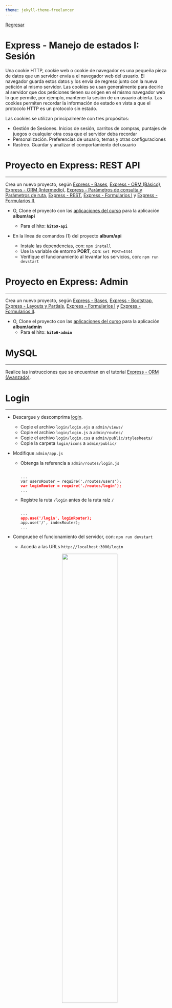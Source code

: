 ```yaml
---
theme: jekyll-theme-freelancer
---
```


[Regresar](/DAWM/)

Express - Manejo de estados I: Sesión
=====================================

Una cookie HTTP, cookie web o cookie de navegador es una pequeña pieza de datos que un servidor envía a el navegador web del usuario. El navegador guarda estos datos y los envía de regreso junto con la nueva petición al mismo servidor. Las cookies se usan generalmente para decirle al servidor que dos peticiones tienen su origen en el mismo navegador web lo que permite, por ejemplo, mantener la sesión de un usuario abierta. Las cookies permiten recordar la información de estado en vista a que el protocolo HTTP es un protocolo sin estado.

Las cookies se utilizan principalmente con tres propósitos:

* Gestión de Sesiones. Inicios de sesión, carritos de compras, puntajes de juegos o cualquier otra cosa que el servidor deba recordar
* Personalización. Preferencias de usuario, temas y otras configuraciones
* Rastreo. Guardar y analizar el comportamiento del usuario

Proyecto en Express: REST API
=============================

* * *

Crea un nuevo proyecto, según [Express - Bases](https://dawfiec.github.io/DAWM/tutoriales/express_bases.html), [Express - ORM (Básico)](https://dawfiec.github.io/DAWM/tutoriales/express_ormbasico.html), [Express - ORM (Intermedio)](https://dawfiec.github.io/DAWM/tutoriales/express_ormintermedio.html), [Express - Parámetros de consulta y Parámetros de ruta](https://dawfiec.github.io/DAWM/tutoriales/express_pcpr.html), [Express - REST](https://dawfiec.github.io/DAWM/tutoriales/express_rest.html), [Express - Formularios I](https://dawfiec.github.io/DAWM/tutoriales/express_forms1.html) y [Express - Formularios II](https://dawfiec.github.io/DAWM/tutoriales/express_forms2.html).

* O, Clone el proyecto con las [aplicaciones del curso](https://github.com/DAWFIEC/DAWM-apps) para la aplicación **album/api**
    - Para el hito: **`hito9-api`**

* En la línea de comandos (1) del proyecto **album/api**
  + Instale las dependencias, con: `npm install`
  + Use la variable de entorno **PORT**, con: `set PORT=4444`
  + Verifique el funcionamiento al levantar los servicios, con: `npm run devstart`


Proyecto en Express: Admin
==========================

* * *

Crea un nuevo proyecto, según [Express - Bases](https://dawfiec.github.io/DAWM/tutoriales/express_bases.html), [Express - Bootstrap](https://dawfiec.github.io/DAWM/tutoriales/express_bootstrap.html), [Express - Layouts y Partials](https://dawfiec.github.io/DAWM/tutoriales/express_partials.html), [Express - Formularios I](https://dawfiec.github.io/DAWM/tutoriales/express_forms1.html) y [Express - Formularios II](https://dawfiec.github.io/DAWM/tutoriales/express_forms2.html).

* O, Clone el proyecto con las [aplicaciones del curso](https://github.com/DAWFIEC/DAWM-apps) para la aplicación **album/admin**
    - Para el hito: **`hito6-admin`**


MySQL
=====

* * *

Realice las instrucciones que se encuentran en el tutorial [Express - ORM (Avanzado)](https://dawfiec.github.io/DAWM/tutoriales/express_ormavanzado.html).


Login
=====

* * *

* Descargue y descomprima [login](archivos/login.zip).
  + Copie el archivo `login/login.ejs` a `admin/views/`
  + Copie el archivo `login/login.js` a `admin/routes/`
  + Copie el archivo `login/login.css` a `admin/public/stylesheets/`
  + Copie la carpeta `login/icons` a `admin/public/`

* Modifique `admin/app.js`
  + Obtenga la referencia a `admin/routes/login.js`

    <pre><code>
    ...
    var usersRouter = require('./routes/users');
    <b style="color:red">var loginRouter = require('./routes/login');</b>
    ...
    </code></pre>

  + Registre la ruta `/login` antes de la ruta raíz `/`

    <pre><code>
    ...
    <b style="color:red">app.use('/login', loginRouter);</b>
    app.use('/', indexRouter);
    ...
    </code></pre>


* Compruebe el funcionamiento del servidor, con: `npm run devstart`
  
  + Acceda a las URLs `http://localhost:3000/login`

  <p align="center" >
    <img width="60%" src="imagenes/express_login.png">
  </p>


Autorización
============

* * *

## Middleware: auth.js

* Cree la carpeta `admin/middlewares`
* Agregue el _script_ de autorización en `admin/middlewares/auth.js`:
  
    <pre><code>
    var express = require('express');
    var router = express.Router();

    var auth = (req, res, next) => {
      
      if (req.session && req.session.user !== undefined ) {
        return next();
      } else {
        return res.sendStatus(401);
      }
        
    };

    module.exports = auth;
    </code></pre>


## App.js: sesión


* Desde la línea de comandos en la raíz del proyecto, instale [**express-session**](https://www.npmjs.com/package/express-session) , con: `npm install express-session`
* Modifique `admin/app.js`:
  + Agregue la referencia a **express-session**, con: 

    <pre><code>
    ...
    var logger = require('morgan');
    <b style="color:red">var session = require('express-session');</b>

    var indexRouter = require('./routes/index');
    ...
    </code></pre>

  + Añada el _middleware_ del uso de sesión en la aplicación, con:

    <pre><code>
    ...
    var app = express();
    <b style="color:red">
    app.use(session({
        secret: '2C44-4D44-WppQ38S',
        resave: true,
        saveUninitialized: false,
        cookie: { maxAge: 60000 }
    }));
    </b>
    // view engine setup
    ...
    </code></pre>

  + Agregue la referencia al **middleware**, con:  

    <pre><code>
    ...
    var indexRouter = require('./routes/index');
    var usersRouter = require('./routes/users');
    var loginRouter = require('./routes/login');
    <b style="color:red">var auth = require('./middlewares/auth');</b>

    var app = express();
    ...
    </code></pre>

  + Agregue el _middleware_ **auth.js** a la ruta raíz `/`

    <pre><code>
    ...
    app.use('/login', loginRouter);
    app.use('/', <b style="color:red">auth,</b> indexRouter);
    ...
    </code></pre>

* Compruebe el funcionamiento del servidor, con: `npm run devstart`
  + Acceda a las URLs `http://localhost:3000/` y `http://localhost:3000/photos`

  <p align="center" >
    <img width="60%" src="imagenes/express_unauthorized.png">
  </p>


Autenticación
=============

* * *

## Inicio de sesión

* Desde la línea de comandos en la raíz del proyecto, instale [**bcrypt**](https://www.npmjs.com/package/bcrypt) , con: `npm install bcrypt`
* Modifique `admin/routes/login.js`:
  + Agregue la referencia a  `bcrypt`, `sequelize` y a los modelos.

    <pre><code>
    var express = require('express');
    var router = express.Router();

    <b style="color:red">
    const bcrypt = require("bcrypt");

    const sequelize = require('../models/index.js').sequelize;
    var initModels = require("../models/init-models");
    var models = initModels(sequelize);</b>
    ...
    </code></pre>

  + Agregue la instanciación de la sesión, con:

    <pre><code>
    ...
    router.post('/validate', async function(req, res, next) {

      let { user, password } = req.body

      let userdb = await models.users.findOne({
        where: {
          username: user
        } 
      })

      let valid = await bcrypt.compare(password, userdb.password);

      if(valid) {
        req.session.user = user;  
        res.redirect('/');  
      } else {  
        res.redirect('/login'); 
      }

    });
    ...
    </code></pre>

* Acceda a la ruta `/login`
  + En el inspector del navegador, revise que no exista alguna **cookies de sesión** 

  <p align="center">
    <img src="imagenes/nosession.png">
  </p>

  + Ingrese las credenciales: `admin` y  `admin`
  + Luego de la redirección, revise las **cookies de sesión**

<p align="center">
  <img src="imagenes/session.png">
</p>

## Fin de sesión


* Modifique el partial `admin/views/partials/header.ejs`. Agregue la referencia a `/login/invalidate`

    ```
    ...
    <a class="nav-link px-3" href="/login/invalidate">Sign out</a>
    ...
    ```

* Modifique el ruteador `admin/routes/login.js`. Agregue el controlador para el método **GET** de la ruta `/invalidate`

    <pre><code>
    ...
    router.get('/invalidate', function(req, res, next) { 
      req.session.destroy();
      res.redirect('/login')
    });
    ...
    </code></pre> 

  + De clic en la opción **`Sign out`** de la esquina superior a la derecha.


Referencias 
===========

* * *

* HTTP cookies - HTTP MDN. (2022). Retrieved 21 August 2022, from https://developer.mozilla.org/es/docs/Web/HTTP/Cookies
* Manejo de Cookies en Express.js · GitBook. (2021). Retrieved 23 August 2021, from https://ull-esit-pl-1617.github.io/estudiar-cookies-y-sessions-en-expressjs-victor-pamela-jesus/cookies/chapter5.html 
* Sessions en ExpressJS · GitBook. (2021). Retrieved 23 August 2021, from https://ull-esit-dsi-1617.github.io/estudiar-cookies-y-sessions-en-expressjs-alejandro-raul-35l2-p4/sessionsexpress.html
* required, b., & Hayat, M. (2017). bcrypt Error: data and hash arguments required. Retrieved 11 January 2023, from https://stackoverflow.com/questions/42241113/bcrypt-error-data-and-hash-arguments-required
* Patel, H. (2022). Password hashing in Node.js with bcrypt - LogRocket Blog. Retrieved 11 January 2023, from https://blog.logrocket.com/password-hashing-node-js-bcrypt/